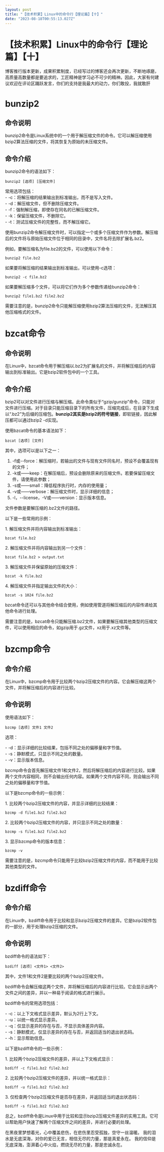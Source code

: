 ```yaml
---
layout: post
title: "【技术积累】Linux中的命令行【理论篇】【十】"
date: "2023-08-18T00:55:13.027Z"
---
```

【技术积累】Linux中的命令行【理论篇】【十】
========================

博客推行版本更新，成果积累制度，已经写过的博客还会再次更新，不断地琢磨，高质量高数量都是要追求的，工匠精神是学习必不可少的精神。因此，大家有何建议欢迎在评论区踊跃发言，你们的支持是我最大的动力，你们敢投，我就敢肝

bunzip2
=======

命令说明
----

bunzip2命令是Linux系统中的一个用于解压缩文件的命令。它可以解压缩使用bzip2算法压缩的文件，将其恢复为原始的未压缩文件。

命令介绍
----

bunzip2命令的语法如下：

    bunzip2 [选项] [压缩文件]

常用选项包括：  
\- -c：将解压缩的结果输出到标准输出，而不是写入文件。  
\- -d：解压缩文件，但不删除压缩文件。  
\- -f：强制解压缩，即使存在同名的已解压缩文件。  
\- -k：保留压缩文件，不删除它。  
\- -t：测试压缩文件的完整性，而不解压缩它。

使用bunzip2命令解压缩文件时，可以指定一个或多个压缩文件作为参数。解压缩后的文件将与原始压缩文件位于相同的目录中，文件名将去除扩展名.bz2。

例如，要解压缩名为file.bz2的文件，可以使用以下命令：

    bunzip2 file.bz2

如果要将解压缩的结果输出到标准输出，可以使用-c选项：

    bunzip2 -c file.bz2

如果要解压缩多个文件，可以将它们作为多个参数传递给bunzip2命令：

    bunzip2 file1.bz2 file2.bz2

需要注意的是，bunzip2命令只能解压缩使用bzip2算法压缩的文件，无法解压其他压缩格式的文件。

bzcat命令
=======

命令说明
----

在Linux中，bzcat命令用于解压缩以.bz2为扩展名的文件，并将解压缩后的内容输出到标准输出。它是bzip2软件包中的一个工具。

命令介绍
----

bzip2可以对文件进行压缩与解压缩。此命令类似于“gzip/gunzip”命令，只能对文件进行压缩。对于目录只能压缩目录下的所有文件，压缩完成后，在目录下生成以“.bz2”为后缀的压缩包。**bunzip2其实是bzip2的符号链接**，即软链接，因此解压都可以通过bzip2 -d实现。

使用bzcat命令的基本语法如下：

    bzcat [选项] [文件]

其中，选项可以是以下之一：

1.  \-f或--force：解压缩时，若输出的文件与现有文件同名时，预设不会覆盖现有的文件；
2.  \-k或——keep：在解压缩后，预设会删除原来的压缩文件。若要保留压缩文件，请使用此参数；
3.  \-s或——small：降低程序执行时，内存的使用量；
4.  \-v或——verbose：解压缩文件时，显示详细的信息；
5.  \-l，--license，-V或——version：显示版本信息。

文件参数是要解压缩的.bz2文件的路径。

以下是一些常用的示例：

1\. 解压缩文件并将内容输出到标准输出：

    bzcat file.bz2

2\. 解压缩文件并将内容输出到另一个文件：

    bzcat file.bz2 > output.txt

3\. 解压缩文件并保留原始的压缩文件：

    bzcat -k file.bz2

4\. 解压缩文件并指定输出文件的大小：

    bzcat -s 1024 file.bz2

bzcat命令还可以与其他命令结合使用，例如使用管道将解压缩后的内容传递给其他命令进行处理。

需要注意的是，bzcat命令只能解压缩.bz2文件，如果要解压缩其他类型的压缩文件，可以使用相应的命令，如gzip用于.gz文件，xz用于.xz文件等。

bzcmp命令
=======

命令介绍
----

在Linux中，bzcmp命令用于比较两个bzip2压缩文件的内容。它会解压缩这两个文件，并将解压缩后的内容进行比较。

命令说明
----

使用语法如下：

    bzcmp [选项] 文件1 文件2

选项：

\- -d：显示详细的比较结果，包括不同之处的偏移量和字节值。  
\- -s：静默模式，只显示不同之处的数量。  
\- -v：显示版本信息。

bzcmp命令会首先解压缩文件1和文件2，然后将解压缩后的内容进行比较。如果两个文件内容相同，则不会输出任何内容。如果两个文件内容不同，则会输出不同之处的偏移量和字节值。

以下是bzcmp命令的一些示例：

1\. 比较两个bzip2压缩文件的内容，并显示详细的比较结果：

    bzcmp -d file1.bz2 file2.bz2

2\. 比较两个bzip2压缩文件的内容，并只显示不同之处的数量：

    bzcmp -s file1.bz2 file2.bz2

3\. 显示bzcmp命令的版本信息：

    bzcmp -v

需要注意的是，bzcmp命令只能用于比较bzip2压缩文件的内容，而不能用于比较其他类型的文件。

bzdiff命令
========

命令介绍
----

在Linux中，bzdiff命令用于比较和显示bzip2压缩文件的差异。它是bzip2软件包的一部分，用于处理bzip2压缩的文件。

命令说明
----

bzdiff命令的语法如下：

    bzdiff [选项] <文件1> <文件2>

其中，文件1和文件2是要比较的两个bzip2压缩文件。

bzdiff命令会解压缩这两个文件，并将解压缩后的内容进行比较。它会显示出两个文件之间的差异，并以一种易于阅读的格式进行展示。

bzdiff命令的常用选项包括：

\- -c：以上下文格式显示差异，默认为2行上下文。  
\- -u：以统一格式显示差异。  
\- -q：仅显示差异的存在与否，不显示具体差异内容。  
\- -s：静默模式，仅显示差异的存在与否，并返回适当的退出状态码。  
\- -h：显示帮助信息。

以下是bzdiff命令的一些示例：

1\. 比较两个bzip2压缩文件的差异，并以上下文格式显示：

    bzdiff -c file1.bz2 file2.bz2

2\. 比较两个bzip2压缩文件的差异，并以统一格式显示：

    bzdiff -u file1.bz2 file2.bz2

3\. 仅检查两个bzip2压缩文件是否存在差异，并返回适当的退出状态码：

    bzdiff -s file1.bz2 file2.bz2

总之，bzdiff命令是Linux中用于比较和显示bzip2压缩文件差异的实用工具。它可以帮助用户快速了解两个压缩文件之间的差异，并进行必要的处理。

在黑夜里梦想着光，心中覆盖悲伤，在悲伤里忍受孤独，空守一丝温暖。 我的泪水是无底深海，对你的爱已无言，相信无尽的力量，那是真爱永在。 我的信仰是无底深海，澎湃着心中火焰，燃烧无尽的力量，那是忠诚永在。
